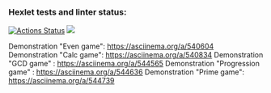 ### Hexlet tests and linter status:
[![Actions Status](https://github.com/SavVldmr/java-project-61/workflows/hexlet-check/badge.svg)](https://github.com/SavVldmr/java-project-61/actions)
<a href="https://codeclimate.com/github/SavVldmr/java-project-61/maintainability"><img src="https://api.codeclimate.com/v1/badges/4175b5898dfbfa5124f4/maintainability" /></a>

Demonstration "Even game": https://asciinema.org/a/540604
Demonstration "Calc game": https://asciinema.org/a/540834 
Demonstration "GCD game" : https://asciinema.org/a/544565 
Demonstration "Progression game" : https://asciinema.org/a/544636 
Demonstration "Prime game": https://asciinema.org/a/544739

